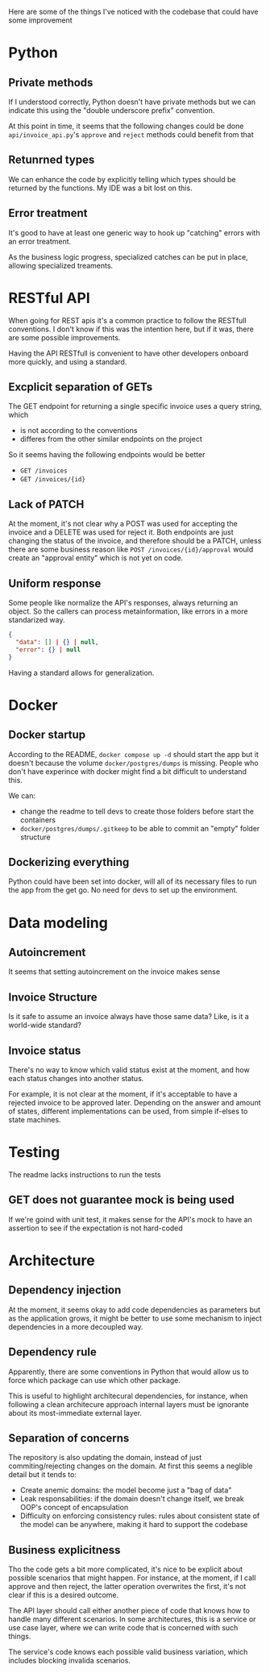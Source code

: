 Here are some of the things I've noticed with the codebase that could have some improvement

# Python

## Private methods

If I understood correctly, Python doesn't have private methods but we can indicate this using the "double underscore prefix" convention.

At this point in time, it seems that the following changes could be done `api/invoice_api.py`'s `approve` and `reject` methods could benefit from that

## Retunrned types

We can enhance the code by explicitly telling which types should be returned by the functions. My IDE was a bit lost on this.

## Error treatment

It's good to have at least one generic way to hook up "catching" errors with an error treatment.

As the business logic progress, specialized catches can be put in place, allowing specialized treaments.

# RESTful API

When going for REST apis it's a common practice to follow the RESTfull conventions. I don't know if this was the intention here, but if it was, there are some possible improvements.

Having the API RESTfull is convenient to have other developers onboard more quickly, and using a standard.

## Excplicit separation of GETs

The GET endpoint for returning a single specific invoice uses a query string, which

- is not according to the conventions
- differes from the other similar endpoints on the project

So it seems having the following endpoints would be better

- `GET /invoices`
- `GET /invoices/{id}`

## Lack of PATCH

At the moment, it's not clear why a POST was used for accepting the invoice and a DELETE was used for reject it. Both endpoints are just changing the status of the invoice, and therefore should be a PATCH, unless there are some business reason like `POST /invoices/{id}/approval` would create an "approval entity" which is not yet on code.

## Uniform response

Some people like normalize the API's responses, always returning an object. So the callers can process metainformation, like errors in a more standarized way.

```json
{
  "data": [] | {} | null,
  "error": {} | null
}
```

Having a standard allows for generalization.

# Docker

## Docker startup

According to the README, `docker compose up -d` should start the app but it doesn't because the volume `docker/postgres/dumps` is missing. People who don't have experince with docker might find a bit difficult to understand this.

We can:

- change the readme to tell devs to create those folders before start the containers
- `docker/postgres/dumps/.gitkeep` to be able to commit an "empty" folder structure

## Dockerizing everything

Python could have been set into docker, will all of its necessary files to run the app from the get go. No need for devs to set up the environment.

# Data modeling

## Autoincrement

It seems that setting autoincrement on the invoice makes sense

## Invoice Structure

Is it safe to assume an invoice always have those same data? Like, is it a world-wide standard?

## Invoice status

There's no way to know which valid status exist at the moment, and how each status changes into another status.

For example, it is not clear at the moment, if it's acceptable to have a rejected invoice to be approved later. Depending on the answer and amount of states, different implementations can be used, from simple if-elses to state machines.

# Testing

The readme lacks instructions to run the tests

## GET does not guarantee mock is being used

If we're goind with unit test, it makes sense for the API's mock to have an assertion to see if the expectation is not hard-coded

# Architecture

## Dependency injection

At the moment, it seems okay to add code dependencies as parameters but as the application grows, it might be better to use some mechanism to inject dependencies in a more decoupled way.

## Dependency rule

Apparently, there are some conventions in Python that would allow us to force which package can use which other package.

This is useful to highlight architecural dependencies, for instance, when following a clean architecure approach internal layers must be ignorante about its most-immediate external layer.

## Separation of concerns

The repository is also updating the domain, instead of just commiting/rejecting changes on the domain. At first this seems a neglible detail but it tends to:

- Create anemic domains: the model become just a "bag of data"
- Leak responsabilities: if the domain doesn't change itself, we break OOP's concept of encapsulation
- Difficulty on enforcing consistency rules: rules about consistent state of the model can be anywhere, making it hard to support the codebase

## Business explicitness

Tho the code gets a bit more complicated, it's nice to be explicit about possible scenarios that might happen. For instance, at the moment, if I call approve and then reject, the latter operation overwrites the first, it's not clear if this is a desired outcome.

The API layer should call either another piece of code that knows how to handle many different scenarios. In some architectures, this is a service or use case layer, where we can write code that is concerned with such things.

The service's code knows each possible valid business variation, which includes blocking invalida scenarios.
